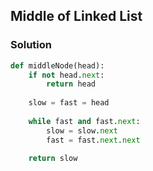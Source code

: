 ## Middle of Linked List

### Solution

```python
def middleNode(head):
    if not head.next:
        return head
    
    slow = fast = head
    
    while fast and fast.next:
        slow = slow.next
        fast = fast.next.next

    return slow
```